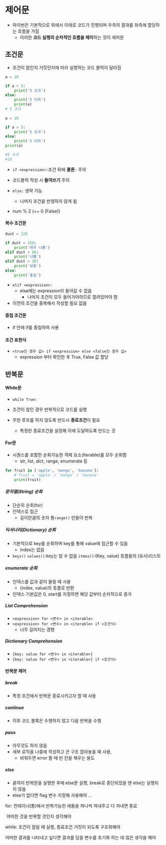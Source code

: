# 제어문

- 파이썬은 기본적으로 위에서 아래로 코드가 진행되며 우측의 결과를 좌측에 할당하는 흐름을 가짐
  - 이러한 **코드 실행의 순차적인 흐름을 제어**하는 것이 제어문
  
  

## 조건문

- 조건이 참인지 거짓인지에 따라 실행하는 코드 블럭이 달라짐

```python
a = 10

if a > 5:
    print('5 초과')
else:
    print('5 이하')
	print(a)
# 5 초과
    
a = 10

if a > 5:
    print('5 초과')
else:
    print('5 이하')
print(a)

#5 초과
#10
```

- `if <expression>:`조건 뒤에 **콜론**`:` 주의
- 코드블럭 작성 시 **들여쓰기** 주의
- `else:` 생략 가능
  -  나머지 조건을 반영하지 않게 됨

- num % 2 (== 0 (False)) 

#### 복수 조건문

```python
dust = 120

if dust > 150:
    print('매우 나쁨')
elif dust > 80:
    print('나쁨')
elif dust > 30:
    print('보통')
else:
    print('좋음')
```

- `elif <expression>:`
  - else에는 expression이 들어갈 수 없음
    -  나머지 조건이 모두 들어가야하므로 열려있어야 함
- 이전의 조건을 중복해서 작성할 필요 없음

#### 중첩 조건문

- if 안에 if를 중첩하여 사용

#### 조건 표현식

- `<true인 경우 값> if <expression> else <false인 경우 값>`
  - expression 부터 확인한 후 True, False 값 할당 



## 반복문

#### While문

- `while True:`

- 조건이 참인 경우 반복적으로 코드를 실행
- 무한 루프를 하지 않도록 반드시 **종료조건**이 필요
  - 특정한 종료조건을 설정해 이에 도달하도록 만드는 것


#### For문

- 시퀀스를 포함한 순회가능한 객체 요소(Iterable)를 모두 순회함
  - str, list, dict, range, enumerate 등


```python
for fruit in ['apple', 'mango', 'banana']:
    # fruit = 'apple' / 'mango' / 'banana'
    print(fruit)
```

##### 문자열(String) 순회

- 단순히 순회(for)
- 인덱스로 접근 
  - 길이만큼의 숫자 통`range()` 만들어 반복 

##### 딕셔너리(Dictionary) 순회

- 기본적으로 key를 순회하며 key를 통해 value에 접근할 수 있음
  - index는 없음
- `keys()` `values()`:key는 알 수 없음 `itmes()`:(Key, value) 튜플들의 (유사)리스트

##### enumerate 순회

- 인덱스를 값과 같이 돌릴 때 사용
  -  (index, value)의 튜플로 반환
- 인덱스 기본값은 0, start를 지정하면 해당 값부터 순차적으로 증가

##### List Comprehension

- `<expression> for <변수> in <iterable>`
- `<expression> for <변수> in <iterable> if <조건식>`
  - 너무 길어지는 경향

##### Dictionary Comprehension

- `{key: value for <변수> in <iterable>}`
- `{key: value for <변수> in <iterable>} if <조건식>`

#### 반복문 제어

##### break

- 특정 조건에서 반복문 종료시키고자 할 때 사용

##### continue

- 이후 코드 블록은 수행하지 않고 다음 반복을 수행

##### pass

- 아무것도 하지 않음 
- 세부 로직을 나중에 작성하고 큰 구조 잡아놓을 때 사용,
  - 비워두면 error 뜰 때 빈 칸을 채우는 용도

##### else

- 끝까지 반복문을 실행한 후에 else문 실행, break로 중단되었을 땐 else는 실행되지 않음
- else가 없다면 flag 변수 지정해 사용해야 ...





for: 컨테이너(통)에서 반복가능한 애들을 하나씩 꺼내주고 다 꺼내면 종료 

​	어떠한 것을 반복할 것인지 생각해야

while: 조건이 참일 때 실행, 종료조건 거짓이 되도록 구조화해야

어떠한 결과를 나타내고 싶다면 결과를 담을 변수를 초기화 하는 데 많은 생각을 해야